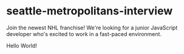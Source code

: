 # seattle-metropolitans-interview
Join the newest NHL franchise! We're looking for a junior JavaScript developer who's excited to work in a fast-paced environment.

Hello World!
